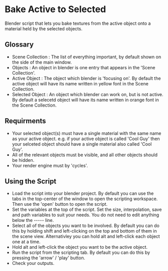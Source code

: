# Bake Active to Selected
Blender script that lets you bake textures from the active object onto a material held by the selected objects.

## Glossary
- Scene Collection \: The list of everything important, by default shown on the side of the main window.
- Objects \: An object in blender is one entry that appears in the 'Scene Collection'.
- Active Object \: The object which blender is 'focusing on'. By default the active object will have its name written in yellow font in the Scene Collection.
- Selected Object \: An object which blender can work on, but is not active. By default a selecetd object will have its name written in orange font in the Scene Collection.

## Requirments
- Your selected object(s) must have a single material with the same name as your active object. e.g. if your active object is called 'Cool Guy' then your selceted object should have a single material also called 'Cool Guy'. 
- All of the relevant objects must be visible, and all other objects should be hidden.
- Your render engine must by 'cycles'.

## Using the Script
- Load the script into your blender project. By default you can use the tabs in the top-center of the window to open the scripting workspace. Then use the 'open' button to open the script.
- Set the variables at the top of the script. Set the size, interpolation, save and path variables to suit your needs. You do not need to edit anything below the \-\-\-\-\- line.
- Select all of the objects you want to be involved. By default you can do this by holding shift and left-clicking on the top and bottom of them in the scene view. Alternativley you can hold alt and left-click each object one at a time.
- Hold alt and left-click the object you want to be the active object.
- Run the script from the scripting tab. By default you can do this by pressing the 'arrow' \/ 'play' button.
- Check your outputs.
